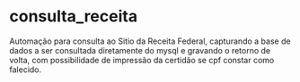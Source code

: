 # consulta_receita
Automação para consulta ao Sitio da Receita Federal, capturando a base de dados a ser consultada diretamente do mysql e gravando o retorno de volta, com possibilidade de impressão da certidão se cpf constar como falecido.
